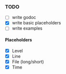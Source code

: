 ### TODO

- [ ] write godoc
- [x] write basic placeholders
- [ ] write examples

#### Placeholders

- [x] Level
- [x] Line
- [x] File (long/short)
- [x] Time
